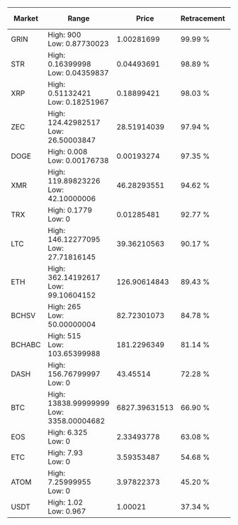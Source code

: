 | Market | Range | Price| Retracement | Doubles to 50% |
| --- | --- | --- | --- | --- |
| GRIN | High: 900<br />Low: 0.87730023 | 1.00281699 | 99.99 % | 449.17 |
| STR | High: 0.16399998<br />Low: 0.04359837 | 0.04493691 | 98.89 % | 2.31 |
| XRP | High: 0.51132421<br />Low: 0.18251967 | 0.18899421 | 98.03 % | 1.84 |
| ZEC | High: 124.42982517<br />Low: 26.50003847 | 28.51914039 | 97.94 % | 2.65 |
| DOGE | High: 0.008<br />Low: 0.00176738 | 0.00193274 | 97.35 % | 2.53 |
| XMR | High: 119.89823226<br />Low: 42.10000006 | 46.28293551 | 94.62 % | 1.75 |
| TRX | High: 0.1779<br />Low: 0 | 0.01285481 | 92.77 % | 6.92 |
| LTC | High: 146.12277095<br />Low: 27.71816145 | 39.36210563 | 90.17 % | 2.21 |
| ETH | High: 362.14192617<br />Low: 99.10604152 | 126.90614843 | 89.43 % | 1.82 |
| BCHSV | High: 265<br />Low: 50.00000004 | 82.72301073 | 84.78 % | 1.90 |
| BCHABC | High: 515<br />Low: 103.65399988 | 181.2296349 | 81.14 % | 1.71 |
| DASH | High: 156.76799997<br />Low: 0 | 43.45514 | 72.28 % | 1.80 |
| BTC | High: 13838.99999999<br />Low: 3358.00004682 | 6827.39631513 | 66.90 % | 1.26 |
| EOS | High: 6.325<br />Low: 0 | 2.33493778 | 63.08 % | 1.35 |
| ETC | High: 7.93<br />Low: 0 | 3.59353487 | 54.68 % | 1.10 |
| ATOM | High: 7.25999955<br />Low: 0 | 3.97822373 | 45.20 % | 0.00 |
| USDT | High: 1.02<br />Low: 0.967 | 1.00021 | 37.34 % | 0.00 |
